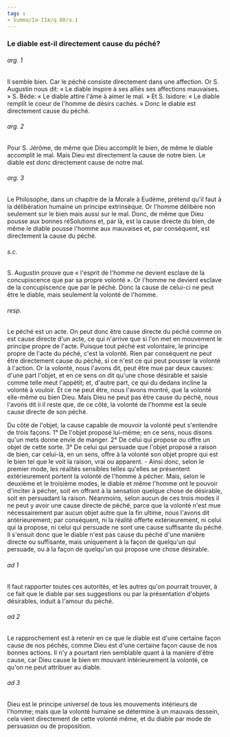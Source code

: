 ```yaml
---
tags : 
- Summa/Ia-IIæ/q.80/a.1
---
```


### Le diable est-il directement cause du péché?

###### arg. 1
Il semble bien. Car le péché consiste directement dans une affection. Or S. Augustin nous dit: « Le diable inspire à ses alliés ses affections mauvaises. » S. Bède: « Le diable attire l'âme à aimer le mal. » Et S. Isidore: « Le diable remplit le coeur de l'homme de désirs cachés. » Donc le diable est directement cause du péché. 

###### arg. 2
Pour S. Jérôme, de même que Dieu accomplit le bien, de même le diable accomplit le mal. Mais Dieu est directement la cause de notre bien. Le diable est donc directement cause de notre mal. 

###### arg. 3
Le Philosophe, dans un chapitre de la Morale à Eudème, prétend qu'il faut à la délibération humaine un principe extrinsèque. Or l'homme délibère non seulement sur le bien mais aussi sur le mal. Donc, de même que Dieu pousse aux bonnes réSolutions et, par là, est la cause directe du bien, de même le diable pousse l'homme aux mauvaises et, par conséquent, est directement la cause du péché. 

###### s.c.
S. Augustin prouve que « l'esprit de l'homme ne devient esclave de la concupiscence que par sa propre volonté ». Or l'homme ne devient esclave de la concupiscence que par le péché. Donc la cause de celui-ci ne peut être le diable, mais seulement la volonté de l'homme. 

###### resp.
Le péché est un acte. On peut donc être cause directe du péché comme on est cause directe d'un acte, ce qui n'arrive que si l'on met en mouvement le principe propre de l'acte. Puisque tout péché est volontaire, le principe propre de l'acte du péché, c'est la volonté. Rien par conséquent ne peut être directement cause du péché, si ce n'est ce qui peut pousser la volonté à l'action. Or la volonté, nous l'avons dit, peut être mue par deux causes: d'une part l'objet, et en ce sens on dit qu'une chose désirable et saisie comme telle meut l'appétit; et, d'autre part, ce qui du dedans incline la volonté à vouloir. Et ce ne peut être, nous l'avons montré, que la volonté elle-même ou bien Dieu. Mais Dieu ne peut pas être cause du péché, nous l'avons dit ii il reste que, de ce côté, la volonté de l'homme est la seule cause directe de son péché. 

Du côté de l'objet, la cause capable de mouvoir la volonté peut s'entendre de trois façons. 1° De l'objet proposé lui-même; en ce sens, nous disons qu'un mets donne envie de manger. 2° De celui qui propose ou offre un objet de cette sorte. 3° De celui qui persuade que l'objet proposé a raison de bien, car celui-là, en un sens, offre à la volonté son objet propre qui est le bien tel que le voit la raison, vrai ou apparent. - Ainsi donc, selon le premier mode, les réalités sensibles telles qu'elles se présentent extérieurement portent la volonté de l'homme à pécher. Mais, selon le deuxième et le troisième modes, le diable et même l'homme ont le pouvoir d'inciter à pécher, soit en offrant à la sensation quelque chose de désirable, soit en persuadant la raison. Néanmoins, selon aucun de ces trois modes il ne peut y avoir une cause directe de péché, parce que la volonté n'est mue nécessairement par aucun objet autre que la fin ultime, nous l'avons dit antérieurement; par conséquent, ni la réalité offerte extérieurement, ni celui qui la propose, ni celui qui persuade ne sont une cause suffisante du péché. Il s'ensuit donc que le diable n'est pas cause du péché d'une manière directe ou suffisante, mais uniquement à la façon de quelqu'un qui persuade, ou à la façon de quelqu'un qui propose une chose désirable. 

###### ad 1
Il faut rapporter toutes ces autorités, et les autres qu'on pourrait trouver, à ce fait que le diable par ses suggestions ou par la présentation d'objets désirables, induit à l'amour du péché. 

###### ad 2
Le rapprochement est à retenir en ce que le diable est d'une certaine façon cause de nos péchés, comme Dieu est d'une certaine façon cause de nos bonnes actions. Il n'y a pourtant rien semblable quant à la manière d'être cause, car Dieu cause le bien en mouvant intérieurement la volonté, ce qu'on ne peut attribuer au diable. 

###### ad 3
Dieu est le principe universel de tous les mouvements intérieurs de l'homme; mais que la volonté humaine se détermine à un mauvais dessein, cela vient directement de cette volonté même, et du diable par mode de persuasion ou de proposition. 

